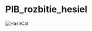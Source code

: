 # PIB_rozbitie_hesiel

![HashCat](https://github.com/Akos360/PIB_rozbitie_hesiel/main/Hashcat.png?raw=true)
